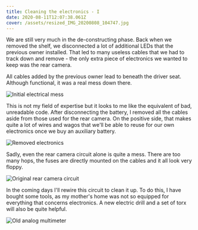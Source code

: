 ```yaml
---
title: Cleaning the electronics - I
date: 2020-08-11T12:07:38.061Z
cover: /assets/resized_IMG_20200808_104747.jpg
---
```


We are still very much in the de-constructing phase.
Back when we removed the shelf, we disconnected a lot of additional LEDs that the previous owner installed.
That led to many useless cables that we had to track down and remove - the only extra piece of electronics we wanted to keep was the rear camera.

All cables added by the previous owner lead to beneath the driver seat.
Although functional, it was a real mess down there.

![Initial electrical mess](/assets/resized_IMG_20200806_165603.jpg "Initial electrical mess")

This is not my field of expertise but it looks to me like the equivalent of bad, unreadable code.
After disconnecting the battery, I removed all the cables aside from those used for the rear camera.
On the positive side, that makes quite a lot of wires and wagos that we'll be able to reuse for our own electronics once we buy an auxiliary battery.

![Removed electronics](/assets/resized_IMG_20200808_105631.jpg "Removed electronics")

Sadly, even the rear camera circuit alone is quite a mess.
There are too many hops, the fuses are directly mounted on the cables and it all look very floppy.

![Original rear camera circuit](/assets/resized_IMG_20200807_201708.jpg "Original rear camera circuit")

In the coming days I'll rewire this circuit to clean it up.
To do this, I have bought some tools, as my mother's home was not so equipped for everything that concerns electronics.
A new electric drill and a set of torx will also be quite helpful.

![Old analog multimeter](/assets/resized_IMG_20200808_131659.jpg "Old analog multimeter")
